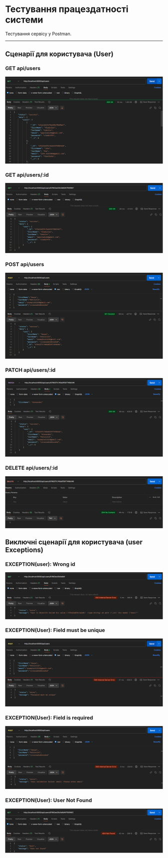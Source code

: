 # Тестування працездатності системи

Тестування сервісу у Postman.

---

## Сценарії для користувача (User)

### GET api/users

<img src="get-all-users.png">

### GET api/users/:id

<img src="./get-one-user.png">

### POST api/users

<img src="create-user.png">

### PATCH api/users/:id

<img src="./update-user.png">

### DELETE api/users/:id

<img src="./delete-user.png">

## Виключні сценарії для користувача (user Exceptions)

### EXCEPTION(user): Wrong id

<img src="./error-wrong-id-type.png">

### EXCEPTION(User): Field must be unique

<img src="./error-validation-field-must-be-unique.png">

### EXCEPTION(User): Field is required

<img src="./error-validation-field-absent.png">

### EXCEPTION(User): User Not Found

<img src="error-user-not-found.png">
